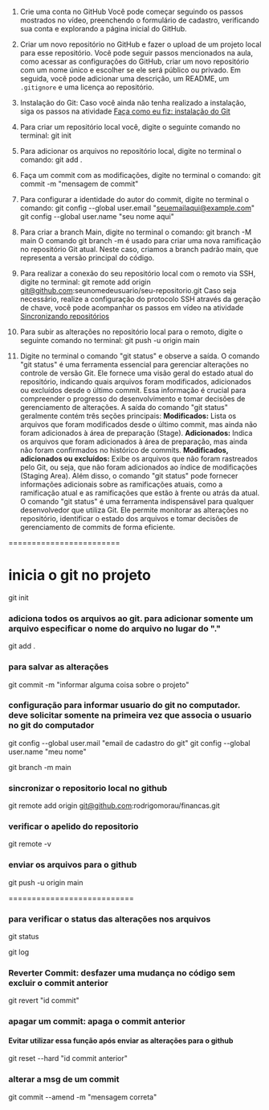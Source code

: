 1. Crie uma conta no GitHub Você pode começar seguindo os passos mostrados no vídeo, preenchendo o formulário de cadastro, verificando sua conta e explorando a página inicial do GitHub. 

2. Criar um novo repositório no GitHub e fazer o upload de um projeto local para esse repositório. Você pode seguir passos mencionados na aula, como acessar as configurações do GitHub, criar um novo repositório com um nome único e escolher se ele será público ou privado. Em seguida, você pode adicionar uma descrição, um README, um `.gitignore` e uma licença ao repositório. 

3. Instalação do Git: Caso você ainda não tenha realizado a instalação, siga os passos na atividade [Faça como eu fiz: instalação do Git](https://cursos.alura.com.br/course/git-github-compartilhando-colaborando-projetos/task/144999) 

4. Para criar um repositório local você, digite o seguinte comando no terminal: git init

5. Para adicionar os arquivos no repositório local, digite no terminal o comando: git add .

6. Faça um commit com as modificações, digite no terminal o comando: git commit -m "mensagem de commit"

7. Para configurar a identidade do autor do commit, digite no terminal o comando: 
  git config --global user.email "seuemailaqui@example.com" 
  git config --global user.name "seu nome aqui"

8. Para criar a branch Main, digite no terminal o comando: 
  git branch -M main
  O comando git branch -m é usado para criar uma nova ramificação no repositório Git atual. Neste caso, criamos a branch padrão main, que representa a versão principal do código. 

9. Para realizar a conexão do seu repositório local com o remoto via SSH, digite no terminal: 
  git remote add origin git@github.com:seunomedeusuario/seu-repositorio.git
  Caso seja necessário, realize a configuração do protocolo SSH através da geração de chave, você pode acompanhar os passos em vídeo na atividade [Sincronizando repositórios](https://cursos.alura.com.br/course/git-github-compartilhando-colaborando-projetos/task/139310) 

10. Para subir as alterações no repositório local para o remoto, digite o seguinte comando no terminal: git push -u origin main 

11. Digite no terminal o comando "git status" e observe a saída. O comando "git status" é uma ferramenta essencial para gerenciar alterações no controle de versão Git. 
Ele fornece uma visão geral do estado atual do repositório, indicando quais arquivos foram modificados, adicionados ou excluídos desde o último commit. 
Essa informação é crucial para compreender o progresso do desenvolvimento e tomar decisões de gerenciamento de alterações. 
A saída do comando "git status" geralmente contém três seções principais: 
**Modificados:** Lista os arquivos que foram modificados desde o último commit, mas ainda não foram adicionados à área de preparação (Stage). 
**Adicionados:** Indica os arquivos que foram adicionados à área de preparação, mas ainda não foram confirmados no histórico de commits. 
**Modificados, adicionados ou excluídos:** Exibe os arquivos que não foram rastreados pelo Git, ou seja, que não foram adicionados ao índice de modificações (Staging Area). 
Além disso, o comando "git status" pode fornecer informações adicionais sobre as ramificações atuais, como a ramificação atual e as ramificações que estão à frente ou atrás da atual. 
O comando "git status" é uma ferramenta indispensável para qualquer desenvolvedor que utiliza Git. Ele permite monitorar as alterações no repositório, identificar o estado dos arquivos e tomar decisões de gerenciamento de commits de forma eficiente.

========================

<h1> inicia o git no projeto </h1>
git init

### adiciona todos os arquivos ao git. para adicionar somente um arquivo especificar o nome do arquivo no lugar do "."
git add .

### para salvar as alterações 
git commit -m "informar alguma coisa sobre o projeto"


### configuração para informar usuario do git no computador. deve solicitar somente na primeira vez que associa o usuario no git do computador
git config --global user.mail "email de cadastro do git"
git config --global user.name "meu nome"


git branch -m main     

### sincronizar o repositorio local no github
git remote add origin git@github.com:rodrigomorau/financas.git

### verificar o apelido do repositorio
git remote -v

### enviar os arquivos para o github
git push -u origin main

===========================

### para verificar o status das alterações nos arquivos
git status

git log

### Reverter Commit: desfazer uma mudança no código sem excluir o commit anterior
git revert "id commit"

### apagar um commit: apaga o commit anterior
#### Evitar utilizar essa função após enviar as alterações para o github
git reset --hard "id commit anterior"

### alterar a msg de um commit
git commit --amend -m "mensagem correta"


